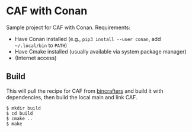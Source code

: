 # CAF with Conan

Sample project for CAF with Conan. Requirements:

* Have Conan installed (e.g., `pip3 install --user conan`, add `~/.local/bin` to `PATH`) 
* Have Cmake installed (usually available via system package manager)
* (Internet access)

## Build 

This will pull the recipe for CAF from [bincrafters](https://bintray.com/beta/#/bincrafters/public-conan/caf:bincrafters?tab=overview) and build it with dependencies, then build the local main and link CAF.

```
$ mkdir build
$ cd build
$ cmake ..
$ make
```
